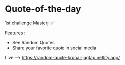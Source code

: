 # Quote-of-the-day
1st challenge Masterji ✅

Features : 
- See Random Quotes
- Share your favorite quote in social media


Live --> https://random-quote-krunal-jagtap.netlify.app/